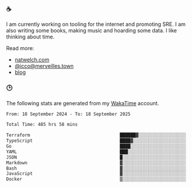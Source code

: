 ### ☕

I am currently working on tooling for the internet and promoting SRE. I am also writing some books, making music and hoarding some data. I like thinking about time.

Read more:

 - [natwelch.com](https://natwelch.com)
 - [@icco@merveilles.town](https://merveilles.town/@icco)
 - [blog](https://writing.natwelch.com)

### 🕒

The following stats are generated from my [WakaTime](https://wakatime.com/@icco) account.

<!--START_SECTION:waka-->

```txt
From: 18 September 2024 - To: 18 September 2025

Total Time: 485 hrs 58 mins

Terraform                                  ██████▓░░░░░░░░░░░░░░░░░░   27.19 %
TypeScript                                 ████▓░░░░░░░░░░░░░░░░░░░░   19.22 %
Go                                         ████░░░░░░░░░░░░░░░░░░░░░   16.17 %
YAML                                       ███░░░░░░░░░░░░░░░░░░░░░░   11.61 %
JSON                                       █░░░░░░░░░░░░░░░░░░░░░░░░   04.10 %
Markdown                                   ▓░░░░░░░░░░░░░░░░░░░░░░░░   02.95 %
Bash                                       ▓░░░░░░░░░░░░░░░░░░░░░░░░   02.89 %
JavaScript                                 ▓░░░░░░░░░░░░░░░░░░░░░░░░   02.05 %
Docker                                     ▒░░░░░░░░░░░░░░░░░░░░░░░░   01.73 %
```

<!--END_SECTION:waka-->
